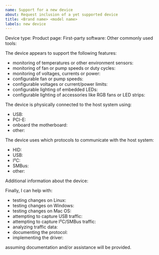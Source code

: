 ```yaml
---
name: Support for a new device
about: Request inclusion of a yet supported device
title: <Brand name> <model name>
labels: new device
---
```


<!--
This is a comment that will not be visible on the final issue.  This and other comments like this will help you provide as much information as possible for us to address the issue.  You can use the "Preview" tab to review how your issue will actually look before posting it.  GitHub issues and comments support a flavor of Markdown; you can find more information on: https://docs.github.com/en/get-started/writing-on-github
-->

<!--
Please start by describing the device and providing basic information.
-->

Device type<!--(e.g. AIO liquid cooler)-->: 
Product page<!--(e.g. https://www.corsair.com/[...])-->: 
First-party software<!--(e.g. Corsair iCue)-->: 
Other commonly used tools<!--(e.g. OpenRGB)-->: 

<!--
Bellow you find some check lists.  Answer items with yes, no, unknown, or leave them blank.  Please try to answer as much items as you can, but do not feel obligated to fill the all.
-->

The device appears to support the following features:

 - monitoring of temperatures or other environment sensors: 
 - monitoring of fan or pump speeds or duty cycles: 
 - monitoring of voltages, currents or power: 
 - configurable fan or pump speeds: 
 - configurable voltages or current/power limits: 
 - configurable lighting of embedded LEDs: 
 - configurable lighting of accessories like RGB fans or LED strips: 

The device is physically connected to the host system using:

- USB: 
- PCI-E: 
- onboard the motherboard: 
- other<!--(please elaborate)-->: 

The device uses which protocols to communicate with the host system:

- HID: 
- USB: 
- I²C: 
- SMBus: 
- other<!--(please elaborate)-->: 

Additional information about the device:

<!--
Please also include any useful additional information, such as USB vendor and product IDs, the output of `lsusb -v` (Linux) or `system_profiler SPUSBDataType` (Mac OS), links to external resources or already collected traffic data.  Use code blocks, delimited by lines with three backticks (```), to show program output.
-->

Finally, I can help with:

- testing changes on Linux: 
- testing changes on Windows: 
- testing changes on Mac OS: 
- attempting to capture USB traffic: 
- attempting to capture I²C/SMBus traffic: 
- analyzing traffic data: 
- documenting the protocol: 
- implementing the driver: 

assuming documentation and/or assistance will be provided.
